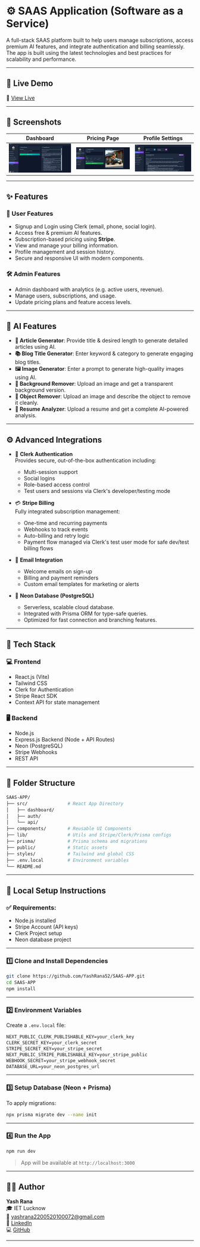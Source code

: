# ⚙️ SAAS Application (Software as a Service)

A full-stack SAAS platform built to help users manage subscriptions, access premium AI features, and integrate authentication and billing seamlessly. The app is built using the latest technologies and best practices for scalability and performance.

---

## 🚀 Live Demo

🔗 [View Live](https://your-saas-app-url.com)

---

## 📸 Screenshots

| Dashboard                        | Pricing Page                     | Profile Settings                  |
|----------------------------------|----------------------------------|-----------------------------------|
| ![Dashboard](./screenshots/dashboard.png) | ![Pricing](./screenshots/pricing.png) | ![Profile](./screenshots/profile.png) |

---

## ✨ Features

### 👥 User Features
- Signup and Login using Clerk (email, phone, social login).
- Access free & premium AI features.
- Subscription-based pricing using **Stripe**.
- View and manage your billing information.
- Profile management and session history.
- Secure and responsive UI with modern components.

### 🛠️ Admin Features
- Admin dashboard with analytics (e.g. active users, revenue).
- Manage users, subscriptions, and usage.
- Update pricing plans and feature access levels.

---

## 🤖 AI Features

- **📝 Article Generator**: Provide title & desired length to generate detailed articles using AI.
- **📚 Blog Title Generator**: Enter keyword & category to generate engaging blog titles.
- **🖼️ Image Generator**: Enter a prompt to generate high-quality images using AI.
- **🚫 Background Remover**: Upload an image and get a transparent background version.
- **🧽 Object Remover**: Upload an image and describe the object to remove it cleanly.
- **📄 Resume Analyzer**: Upload a resume and get a complete AI-powered analysis.

---

## ⚙️ Advanced Integrations

- 🔐 **Clerk Authentication**  
  Provides secure, out-of-the-box authentication including:
  - Multi-session support
  - Social logins
  - Role-based access control
  - Test users and sessions via Clerk's developer/testing mode

- 💳 **Stripe Billing**  
  Fully integrated subscription management:
  - One-time and recurring payments
  - Webhooks to track events
  - Auto-billing and retry logic
  - Payment flow managed via Clerk's test user mode for safe dev/test billing flows

- 📩 **Email Integration**  
  - Welcome emails on sign-up
  - Billing and payment reminders
  - Custom email templates for marketing or alerts

- 🔋 **Neon Database (PostgreSQL)**
  - Serverless, scalable cloud database.
  - Integrated with Prisma ORM for type-safe queries.
  - Optimized for fast connection and branching features.

---

## 🧰 Tech Stack

### 💻 Frontend
- React.js (Vite)
- Tailwind CSS
- Clerk for Authentication
- Stripe React SDK
- Context API for state management

### 🖥️ Backend
- Node.js
- Express.js Backend (Node + API Routes)
- Neon (PostgreSQL)
- Stripe Webhooks
- REST API 

---

## 📂 Folder Structure

```bash
SAAS-APP/
├── src/               # React App Directory
│   ├── dashboard/
│   ├── auth/
│   └── api/
├── components/        # Reusable UI Components
├── lib/               # Utils and Stripe/Clerk/Prisma configs
├── prisma/            # Prisma schema and migrations
├── public/            # Static assets
├── styles/            # Tailwind and global CSS
├── .env.local         # Environment variables
└── README.md
```

---

## 🧰 Local Setup Instructions

### ✅ Requirements:
- Node.js installed
- Stripe Account (API keys)
- Clerk Project setup
- Neon database project

---

### 1️⃣ Clone and Install Dependencies

```bash
git clone https://github.com/YashRana52/SAAS-APP.git
cd SAAS-APP
npm install
```

---

### 2️⃣ Environment Variables

Create a `.env.local` file:

```env
NEXT_PUBLIC_CLERK_PUBLISHABLE_KEY=your_clerk_key
CLERK_SECRET_KEY=your_clerk_secret
STRIPE_SECRET_KEY=your_stripe_secret
NEXT_PUBLIC_STRIPE_PUBLISHABLE_KEY=your_stripe_public
WEBHOOK_SECRET=your_stripe_webhook_secret
DATABASE_URL=your_neon_postgres_url
```

---

### 3️⃣ Setup Database (Neon + Prisma)



To apply migrations:
```bash
npx prisma migrate dev --name init
```

---

### 4️⃣ Run the App

```bash
npm run dev
```

> App will be available at `http://localhost:3000`

---

## 👨‍💻 Author

**Yash Rana**  
🎓 IET Lucknow  
📧 yashrana2200520100072@gmail.com  
🔗 [LinkedIn](https://www.linkedin.com/in/yashrana52)  
💻 [GitHub](https://github.com/YashRana52)

---

